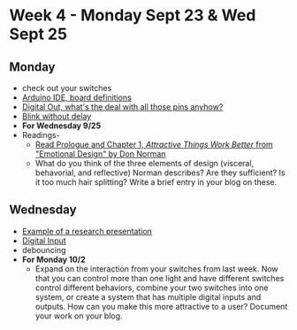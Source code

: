 # Week 4 - Monday Sept 23 & Wed Sept 25

## Monday
* check out your switches
* [Arduino IDE, board definitions](week4.md)
* [Digital Out, what's the deal with all those pins anyhow?](week4.md)
* [Blink without delay](https://gist.github.com/shfitz/ebcdd885c6dba4117ea96217d6777b47)
* **For Wednesday 9/25**
* Readings- 
  * [Read Prologue and Chapter 1, _Attractive Things Work Better_ from "Emotional Design" by Don Norman](https://ebookcentral-proquest-com.proxy.library.nyu.edu/lib/nyulibrary-ebooks/reader.action?docID=876410&ppg=16)
  * What do you think of the three elements of design (visceral, behavorial, and reflective) Norman describes? Are they sufficient? Is it too much hair splitting? Write a brief entry in your blog on these.

## Wednesday
* [Example of a research presentation](tft.md)
* [Digital Input](week4.md)
* debouncing
* **For Monday 10/2**
  * Expand on the interaction from your switches from last week. Now that you can control more than one light and have different switches control different behaviors, combine your two switches into one system, or create a system that has multiple digital inputs and outputs. How can you make this more attractive to a user? Document your work on your blog.
